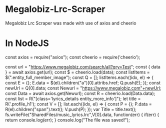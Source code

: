 # Megalobiz-Lrc-Scraper
Megalobiz Lrc Scraper was made with use of axios and cheerio

# In NodeJS
const axios = require("axios");
const cheerio = require('cheerio');


const url = "https://www.megalobiz.com/search/all?qry=Test";
    const { data } = await axios.get(url);
    const $ = cheerio.load(data);
    const listItems = $(".entity_full_member_image");
  const Q = [];
  listItems.each((idx, el) => {
    const E = {};
    E.data = $(el).children("a")[0].attribs.href;
    Q.push(E);
    });
  const newUrl = Q[0].data;
  const Newurl = "https://www.megalobiz.com"+newUrl;
  const Data = await axios.get(Newurl);
    const R = cheerio.load(Data.data);
    const list = R("[class='lyrics_details entity_more_info']");
  let title = R('.profile_h1');
  const V = [];
  list.each((idx, el) => {
    const P = {};
    P.data = R(el).children("span").text();
    V.push(P);
    });
  var Title = title.text();
fs.writeFile("SharedFiles/music_lyrics.lrc",V[0].data, function(err) {
    if(err) {
        return console.log(err);
    }
    console.log("The file was saved!");
